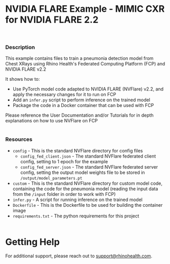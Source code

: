 # NVIDIA FLARE Example - MIMIC CXR for NVIDIA FLARE 2.2
<br/>

### **Description**

This example contains files to train a pneumonia detection model from Chest XRays using Rhino Health's Federated Computing Platform (FCP) and NVIDIA FLARE v2.2

It shows how to:
* Use PyTorch model code adapted to NVIDIA FLARE (NVFlare) v2.2, and apply the necessary changes for it to run on FCP
* Add an `infer.py` script to perform inference on the trained model
* Package the code in a Docker container that can be used with FCP

Please reference the User Documentation and/or Tutorials for in depth explanations on how to use NVFlare on FCP
<br/><br/>

### **Resources**
- `config` - This is the standard NVFlare directory for config files
  - `config_fed_client.json` - The standard NVFlare federated client config, setting to 1 epoch for the example 
  - `config_fed_server.json` - The standard NVFlare federated server config, setting the output model weights file to be stored in `/output/model_parameters.pt`
- `custom` - This is the standard NVFlare directory for custom model code, containing the code for the pneumonia model (reading the input data from the `/input` folder in order to work with FCP)
- `infer.py` - A script for running inference on the trained model
- `Dockerfile` - This is the Dockerfile to be used for building the container image
- `requirements.txt` - The python requirements for this project
<br><br>

# Getting Help
For additional support, please reach out to [support@rhinohealth.com](mailto:support@rhinohealth.com).
